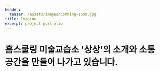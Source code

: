 ```yaml
---
header:
  teaser: /assets/images/comming-soon.jpg
title: Imagine
excerpt: project portfolio
---
```


# 홈스쿨링 미술교습소 '상상'의 소개와 소통공간을 만들어 나가고 있습니다.
